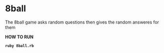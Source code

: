 # 8ball

The 8ball game  asks random questions then gives the random answeres for them 



<b>HOW TO RUN

```
ruby 8ball.rb
```

